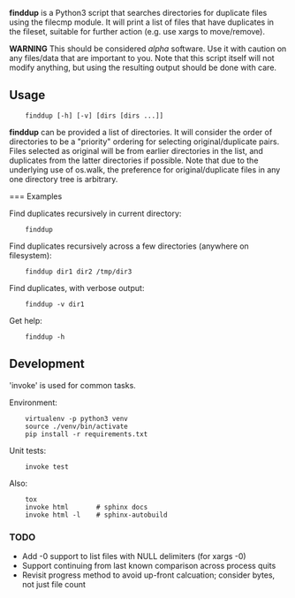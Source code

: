 **finddup** is a Python3 script that searches directories for duplicate files
using the filecmp module. It will print a list of files that have duplicates in
the fileset, suitable for further action (e.g. use xargs to move/remove).

**WARNING** This should be considered _alpha_ software. Use it with caution on
any files/data that are important to you. Note that this script itself will not
modify anything, but using the resulting output should be done with care.

Usage
-----

        finddup [-h] [-v] [dirs [dirs ...]]

**finddup** can be provided a list of directories. It will consider the order
of directories to be a "priority" ordering for selecting original/duplicate
pairs.  Files selected as original will be from earlier directories in the
list, and duplicates from the latter directories if possible. Note that due to
the underlying use of os.walk, the preference for original/duplicate files in
any one directory tree is arbitrary.

=== Examples

Find duplicates recursively in current directory:

        finddup

Find duplicates recursively across a few directories (anywhere on filesystem):

        finddup dir1 dir2 /tmp/dir3

Find duplicates, with verbose output:

        finddup -v dir1

Get help:

        finddup -h

Development
-----------

'invoke' is used for common tasks.

Environment:

        virtualenv -p python3 venv
        source ./venv/bin/activate
        pip install -r requirements.txt

Unit tests:

        invoke test

Also:

        tox
        invoke html       # sphinx docs
        invoke html -l    # sphinx-autobuild

### TODO

* Add -0 support to list files with NULL delimiters (for xargs -0)
* Support continuing from last known comparison across process quits
* Revisit progress method to avoid up-front calcuation; consider bytes, not just file count
